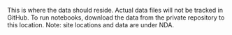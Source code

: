 This is where the data should reside. Actual data files will not be tracked in GitHub. To run notebooks, download the data from the private repository to this location. Note: site locations and data are under NDA.

